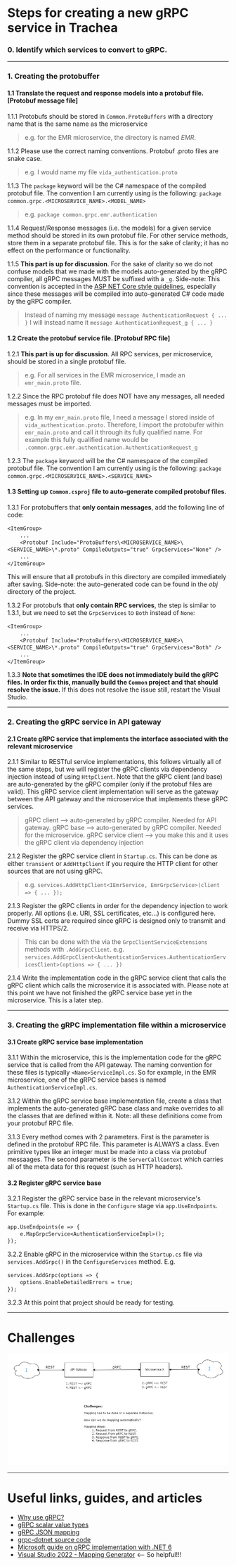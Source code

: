 # Steps for creating a new gRPC service in Trachea

### 0. Identify which services to convert to gRPC.
___
### 1. Creating the protobuffer

#### 1.1 Translate the request and response models into a protobuf file. [Protobuf message file]

1.1.1 Protobufs should be stored in `Common.ProtoBuffers` with a directory name that is the same name as the microservice
> e.g. for the EMR microservice, the directory is named _EMR_.

1.1.2 Please use the correct naming conventions. Protobuf .proto files are snake case.
> e.g. I would name my file `vida_authentication.proto`

1.1.3 The `package` keyword will be the C# namespace of the compiled protobuf file. The convention I am currently using is the following: `package common.grpc.<MICROSERVICE_NAME>.<MODEL_NAME>`
> e.g. `package common.grpc.emr.authentication`

1.1.4 Request/Response messages (i.e. the models) for a given service method should be stored in its own protobuf file. For other service methods, store them in a separate protobuf file. This is for the sake of clarity; it has no effect on the performance or functionality.

1.1.5 __This part is up for discussion__. For the sake of clarity so we do not confuse models that we made with the models auto-generated by the gRPC compiler, all gRPC messages MUST be suffixed with a `_g`. Side-note: This convention is accepted in the [ASP NET Core style guidelines](https://docs.microsoft.com/en-us/dynamicsax-2012/developer/naming-conventions-underscores), especially since these messages will be compiled into auto-generated C# code made by the gRPC compiler.
> Instead of naming my message `message AuthenticationRequest { ... }` I will instead name it `message AuthenticationRequest_g { ... }`

#### 1.2 Create the protobuf service file. [Protobuf RPC file]

1.2.1 __This part is up for discussion__. All RPC services, per microservice, should be stored in a single protobuf file.
> e.g. For all services in the EMR microservice, I made an `emr_main.proto` file.

1.2.2 Since the RPC protobuf file does NOT have any messages, all needed messages must be imported. 
> e.g. In my `emr_main.proto` file, I need a message I stored inside of `vida_authentication.proto`. Therefore, I import the protobufer within `emr_main.proto` and call it through its fully qualified name. For example this fully qualified name would be `.common.grpc.emr.authentication.AuthenticationRequest_g`

1.2.3 The `package` keyword will be the C# namespace of the compiled protobuf file. The convention I am currently using is the following: `package  common.grpc.<MICROSERVICE_NAME>.<SERVICE_NAME>`

#### 1.3 Setting up `Common.csproj` file to auto-generate compiled protobuf files.

1.3.1 For protobuffers that __only contain messages__, add the following line of code:
```
<ItemGroup>
    ...
    <Protobuf Include="ProtoBuffers\<MICROSERVICE_NAME>\<SERVICE_NAME>\*.proto" CompileOutputs="true" GrpcServices="None" />
    ...
</ItemGroup>
```
This will ensure that all protobufs in this directory are compiled immediately after saving. Side-note: the auto-generated code can be found in the _obj_ directory of the project.

1.3.2 For protobufs that __only contain RPC services__, the step is similar to 1.3.1, but we need to set the `GrpcServices` to `Both` instead of `None`:
```
<ItemGroup>
    ...
    <Protobuf Include="ProtoBuffers\<MICROSERVICE_NAME>\<SERVICE_NAME>\*.proto" CompileOutputs="true" GrpcServices="Both" />
    ...
</ItemGroup>
```

1.3.3 __Note that sometimes the IDE does not immediately build the gRPC files. In order fix this, manually build the `Common` project and that should resolve the issue.__ If this does not resolve the issue still, restart the Visual Studio.

___
### 2. Creating the gRPC service in API gateway

#### 2.1 Create gRPC service that implements the interface associated with the relevant microservice

2.1.1 Similar to RESTful service implementations, this follows virtually all of the same steps, but we will register the gRPC clients via dependency injection instead of using `HttpClient`. Note that the gRPC client (and base) are auto-generated by the gRPC compiler (only if the protobuf files are valid). This gRPC service client implementation will serve as the gateway between the API gateway and the microservice that implements these gRPC services.
> gRPC client --> auto-generated by gRPC compiler. Needed for API gateway.
> gRPC base --> auto-generated by gRPC compiler. Needed for the microservice.
> gRPC service client --> you make this and it uses the gRPC client via dependency injection

2.1.2 Register the gRPC service client in `Startup.cs`. This can be done as either `transient` or `AddHttpClient` if you require the HTTP client for other sources that are not using gRPC.
> e.g. `services.AddHttpClient<IEmrService, EmrGrpcService>(client => { ... });`

2.1.3 Register the gRPC clients in order for the dependency injection to work properly. All options (i.e. URI, SSL certificates, etc...) is configured here. Dummy SSL certs are required since gRPC is designed only to transmit and receive via HTTPS/2.
> This can be done with the via the `GrpcClientServiceExtensions` methods with `.AddGrpcClient`.
> e.g. `services.AddGrpcClient<AuthenticationServices.AuthenticationServicesClient>(options => { ... })`

2.1.4 Write the implementation code in the gRPC service client that calls the gRPC client which calls the microservice it is associated with. Please note at this point we have not finished the gRPC service base yet in the microservice. This is a later step.

___
### 3. Creating the gRPC implementation file within a microservice
#### 3.1 Create gRPC service base implementation
3.1.1 Within the microservice, this is the implementation code for the gRPC service that is called from the API gateway. The naming convention for these files is typically `<Name>ServiceImpl.cs`. So for example, in the EMR microservice, one of the gRPC service bases is named `AuthenticationServiceImpl.cs`.

3.1.2 Within the gRPC service base implementation file, create a class that implements the auto-generated gRPC base class and make overrides to all the classes that are defined within it. Note: all these definitions come from your protobuf RPC file. 

3.1.3 Every method comes with 2 parameters. First is the parameter is defined in the protobuf RPC file. This parameter is ALWAYS a class. Even primitive types like an integer must be made into a class via protobuf messaages. The second parameter is the `ServerCallContext` which carries all of the meta data for this request (such as HTTP headers).

#### 3.2 Register gRPC service base
3.2.1 Register the gRPC service base in the relevant microservice's `Startup.cs` file. This is done in the `Configure` stage via `app.UseEndpoints`. For example:
```
app.UseEndpoints(e => {
    e.MapGrpcService<AuthenticationServiceImpl>();
});
```

3.2.2 Enable gRPC in the microservice within the `Startup.cs` file via `services.AddGrpc()` in the `ConfigureServices` method. E.g.
```
services.AddGrpc(options => {
    options.EnableDetailedErrors = true;
});
```

3.2.3 At this point that project should be ready for testing.

---
# Challenges

![Challenge](./assets/gRPC%20flow.jpg)

---
# Useful links, guides, and articles

* [Why use gRPC?](https://www.capitalone.com/tech/software-engineering/grpc-framework-for-microservices-communication/)
* [gRPC scalar value types](https://developers.google.com/protocol-buffers/docs/proto3#scalar)
* [gRPC JSON mapping](https://developers.google.com/protocol-buffers/docs/proto3#json)
* [grpc-dotnet source code](https://github.com/grpc/grpc-dotnet/tree/master/src)
* [Microsoft guide on gRPC implementation with .NET 6](https://docs.microsoft.com/en-us/aspnet/core/grpc/?view=aspnetcore-6.0)
* [Visual Studio 2022 - Mapping Generator](https://marketplace.visualstudio.com/items?itemName=54748ff9-45fc-43c2-8ec5-cf7912bc3b84.MappingGenerator2022) <-- So helpful!!!